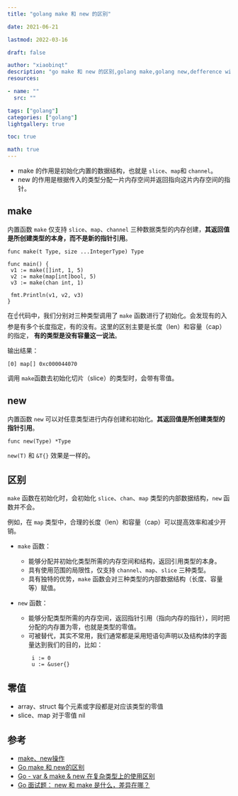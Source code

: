 ```yaml
---
title: "golang make 和 new 的区别"

date: 2021-06-21

lastmod: 2022-03-16

draft: false

author: "xiaobinqt"
description: "go make 和 new 的区别,golang make,golang new,defference with golang make and new"
resources:

- name: ""
  src: ""

tags: ["golang"]
categories: ["golang"]
lightgallery: true

toc: true

math: true
---
```


+ make 的作用是初始化内置的数据结构，也就是 `slice`、`map`和 `channel`。
+ new 的作用是根据传入的类型分配一片内存空间并返回指向这片内存空间的指针。

## make

内置函数 `make` 仅支持 `slice`、`map`、`channel` 三种数据类型的内存创建，**其返回值是所创建类型的本身，而不是新的指针引用**。

```
func make(t Type, size ...IntegerType) Type
```

```
func main() {
 v1 := make([]int, 1, 5)
 v2 := make(map[int]bool, 5)
 v3 := make(chan int, 1)
    
 fmt.Println(v1, v2, v3)
}
```

在:point_up:代码中，我们分别对三种类型调用了 `make` 函数进行了初始化。会发现有的入参是有多个长度指定，有的没有。这里的区别主要是长度（len）和容量（cap）的指定，
**有的类型是没有容量这一说法**。

输出结果：

```
[0] map[] 0xc000044070
```

调用 `make`函数去初始化切片（slice）的类型时，会带有零值。

## new

内置函数 `new` 可以对任意类型进行内存创建和初始化。**其返回值是所创建类型的指针引用**。

```
func new(Type) *Type
```

`new(T)` 和 `&T{}` 效果是一样的。

## 区别

`make` 函数在初始化时，会初始化 `slice`、`chan`、`map` 类型的内部数据结构，`new` 函数并不会。

例如，在 `map` 类型中，合理的长度（len）和容量（cap）可以提高效率和减少开销。

+ `make` 函数：
    + 能够分配并初始化类型所需的内存空间和结构，返回引用类型的本身。
    + 具有使用范围的局限性，仅支持 `channel`、`map`、`slice` 三种类型。
    + 具有独特的优势，`make` 函数会对三种类型的内部数据结构（长度、容量等）赋值。

+ `new` 函数：
    + 能够分配类型所需的内存空间，返回指针引用（指向内存的指针），同时把分配的内存置为零，也就是类型的零值。
    + 可被替代，其实不常用，我们通常都是采用短语句声明以及结构体的字面量达到我们的目的，比如：
      ```
       i := 0
       u := &user{}
      ```

## 零值

+ array、struct 每个元素或字段都是对应该类型的零值
+ slice、map 对于零值 nil

## 参考

+ [make、new操作](https://github.com/astaxie/build-web-application-with-golang/blob/master/zh/02.2.md#makenew%E6%93%8D%E4%BD%9C)
+ [Go make 和 new的区别](https://www.cnblogs.com/vincenshen/p/9356974.html)
+ [Go - var & make & new 在复杂类型上的使用区别](https://dryyun.com/2019/05/30/go-new-make-use/)
+ [Go 面试题： new 和 make 是什么，差异在哪？](https://mp.weixin.qq.com/s?__biz=MzUxMDI4MDc1NA==&mid=2247487140&idx=1&sn=36d12263308fd24c32e9f5327e73ba21)

